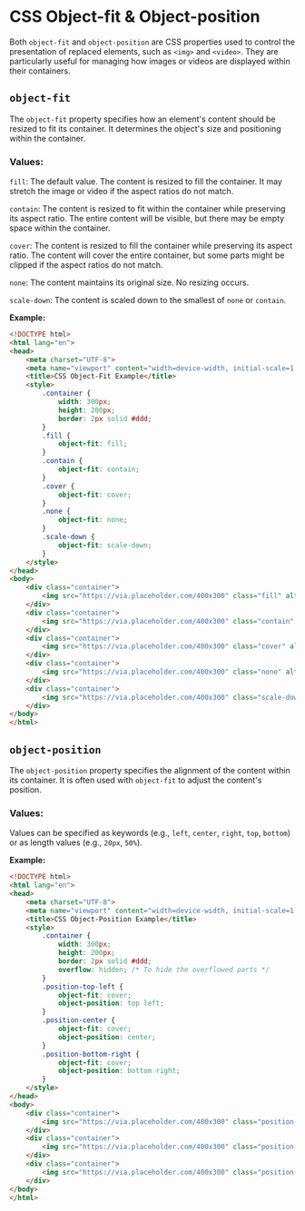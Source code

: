 # CSS Object-fit & Object-position

Both `object-fit` and `object-position` are CSS properties used to control the presentation of replaced elements, such as `<img>` and `<video>`. They are particularly useful for managing how images or videos are displayed within their containers.

## `object-fit`
The `object-fit` property specifies how an element's content should be resized to fit its container. It determines the object's size and positioning within the container.

### Values:
`fill`: The default value. The content is resized to fill the container. It may stretch the image or video if the aspect ratios do not match.

`contain`: The content is resized to fit within the container while preserving its aspect ratio. The entire content will be visible, but there may be empty space within the container.

`cover`: The content is resized to fill the container while preserving its aspect ratio. The content will cover the entire container, but some parts might be clipped if the aspect ratios do not match.

`none`: The content maintains its original size. No resizing occurs.

`scale-down`: The content is scaled down to the smallest of `none` or `contain`.

**Example:**
```html
<!DOCTYPE html>
<html lang="en">
<head>
    <meta charset="UTF-8">
    <meta name="viewport" content="width=device-width, initial-scale=1.0">
    <title>CSS Object-Fit Example</title>
    <style>
        .container {
            width: 300px;
            height: 200px;
            border: 2px solid #ddd;
        }
        .fill {
            object-fit: fill;
        }
        .contain {
            object-fit: contain;
        }
        .cover {
            object-fit: cover;
        }
        .none {
            object-fit: none;
        }
        .scale-down {
            object-fit: scale-down;
        }
    </style>
</head>
<body>
    <div class="container">
        <img src="https://via.placeholder.com/400x300" class="fill" alt="Fill">
    </div>
    <div class="container">
        <img src="https://via.placeholder.com/400x300" class="contain" alt="Contain">
    </div>
    <div class="container">
        <img src="https://via.placeholder.com/400x300" class="cover" alt="Cover">
    </div>
    <div class="container">
        <img src="https://via.placeholder.com/400x300" class="none" alt="None">
    </div>
    <div class="container">
        <img src="https://via.placeholder.com/400x300" class="scale-down" alt="Scale Down">
    </div>
</body>
</html>
```

## `object-position`
The `object-position` property specifies the alignment of the content within its container. It is often used with `object-fit` to adjust the content's position.

### Values:
Values can be specified as keywords (e.g., `left`, `center`, `right`, `top`, `bottom`) or as length values (e.g., `20px`, `50%`).

**Example:**
```html
<!DOCTYPE html>
<html lang="en">
<head>
    <meta charset="UTF-8">
    <meta name="viewport" content="width=device-width, initial-scale=1.0">
    <title>CSS Object-Position Example</title>
    <style>
        .container {
            width: 300px;
            height: 200px;
            border: 2px solid #ddd;
            overflow: hidden; /* To hide the overflowed parts */
        }
        .position-top-left {
            object-fit: cover;
            object-position: top left;
        }
        .position-center {
            object-fit: cover;
            object-position: center;
        }
        .position-bottom-right {
            object-fit: cover;
            object-position: bottom right;
        }
    </style>
</head>
<body>
    <div class="container">
        <img src="https://via.placeholder.com/400x300" class="position-top-left" alt="Top Left">
    </div>
    <div class="container">
        <img src="https://via.placeholder.com/400x300" class="position-center" alt="Center">
    </div>
    <div class="container">
        <img src="https://via.placeholder.com/400x300" class="position-bottom-right" alt="Bottom Right">
    </div>
</body>
</html>
```
